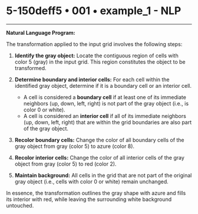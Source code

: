 # 5-150deff5 • 001 • example_1 - NLP

---
**Natural Language Program:**

The transformation applied to the input grid involves the following steps:

1. **Identify the gray object:** Locate the contiguous region of cells with color 5 (gray) in the input grid. This region constitutes the object to be transformed.

2. **Determine boundary and interior cells:** For each cell within the identified gray object, determine if it is a boundary cell or an interior cell.
    - A cell is considered a **boundary cell** if at least one of its immediate neighbors (up, down, left, right) is not part of the gray object (i.e., is color 0 or white).
    - A cell is considered an **interior cell** if all of its immediate neighbors (up, down, left, right) that are within the grid boundaries are also part of the gray object.

3. **Recolor boundary cells:** Change the color of all boundary cells of the gray object from gray (color 5) to azure (color 8).

4. **Recolor interior cells:** Change the color of all interior cells of the gray object from gray (color 5) to red (color 2).

5. **Maintain background:** All cells in the grid that are not part of the original gray object (i.e., cells with color 0 or white) remain unchanged.

In essence, the transformation outlines the gray shape with azure and fills its interior with red, while leaving the surrounding white background untouched.
